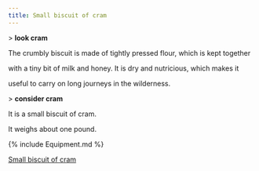 ```yaml
---
title: Small biscuit of cram
---
```


\> **look cram**

The crumbly biscuit is made of tightly pressed flour, which is kept
together

with a tiny bit of milk and honey. It is dry and nutricious, which makes
it

useful to carry on long journeys in the wilderness.

\> **consider cram**

It is a small biscuit of cram.

It weighs about one pound.

{% include Equipment.md %}

[Small biscuit of cram](Category:_Consumables "wikilink")